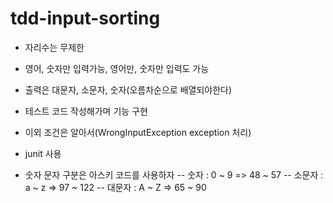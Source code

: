 # tdd-input-sorting

- 자리수는 무제한
- 영어, 숫자만 입력가능, 영어만, 숫자만 입력도 가능
- 출력은 대문자, 소문자, 숫자(오름차순으로 배열되야한다)
- 테스트 코드 작성해가며 기능 구현
- 이외 조건은 알아서(WrongInputException exception 처리)
- junit 사용

- 숫자 문자 구분은 아스키 코드를 사용하자
-- 숫자 : 0 ~ 9 => 48 ~ 57
-- 소문자 : a ~ z => 97 ~ 122
-- 대문자 : A ~ Z => 65 ~ 90
